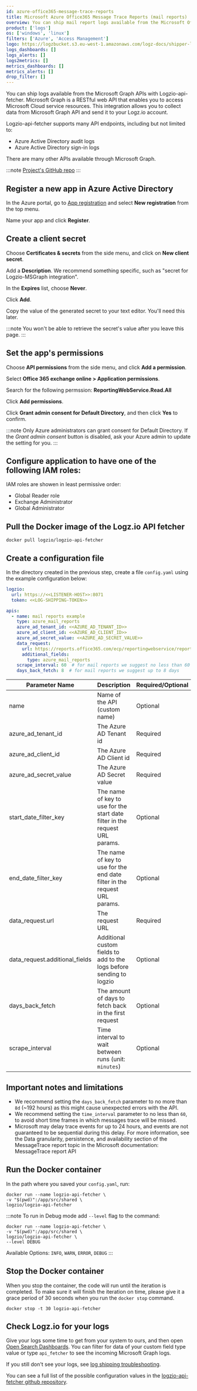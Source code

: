 ```yaml
---
id: azure-office365-message-trace-reports
title: Microsoft Azure Office365 Message Trace Reports (mail reports)
overview: You can ship mail report logs available from the Microsoft Office365 Message Trace API with Logzio-api-fetcher.
product: ['logs']
os: ['windows', 'linux']
filters: ['Azure', 'Access Management']
logo: https://logzbucket.s3.eu-west-1.amazonaws.com/logz-docs/shipper-logos/azure.svg
logs_dashboards: []
logs_alerts: []
logs2metrics: []
metrics_dashboards: []
metrics_alerts: []
drop_filter: []
---
```



You can ship logs available from the Microsoft Graph APIs with Logzio-api-fetcher.
Microsoft Graph is a RESTful web API that enables you to access Microsoft Cloud service resources. This integration allows you to collect data from Microsoft Graph API and send it to your Logz.io account.

Logzio-api-fetcher supports many API endpoints, including but not limited to:

* Azure Active Directory audit logs
* Azure Active Directory sign-in logs

There are many other APIs available through Microsoft Graph.

:::note
[Project's GitHub repo](https://github.com/logzio/logzio-api-fetcher/)
:::
 

## Register a new app in Azure Active Directory

In the Azure portal, go to [App registration](https://portal.azure.com/#blade/Microsoft_AAD_RegisteredApps/ApplicationsListBlade)
and select **New registration** from the top menu.

Name your app and click **Register**.

## Create a client secret

Choose **Certificates & secrets** from the side menu,
and click on **New client secret**.

Add a **Description**.
We recommend something specific, such as "secret for Logzio-MSGraph integration".

In the **Expires** list, choose **Never**.

Click **Add**.

Copy the value of the generated secret to your text editor.
You'll need this later.

:::note
You won't be able to retrieve the secret's value after you leave this page.
:::
 

## Set the app's permissions

Choose **API permissions** from the side menu,
and click **Add a permission**.

Select **Office 365 exchange online > Application permissions**.

Search for the following permssion: **ReportingWebService.Read.All**

Click **Add permissions**.

Click **Grant admin consent for Default Directory**, and then click **Yes** to confirm.

:::note
Only Azure administrators can grant consent for Default Directory. If the _Grant admin consent_ button is disabled, ask your Azure admin to update the setting for you.
:::

## Configure application to have one of the following IAM roles:
IAM roles are showen in least permissive order:
* Global Reader role
* Exchange Administrator
* Global Administrator


## Pull the Docker image of the Logz.io API fetcher

```shell
docker pull logzio/logzio-api-fetcher
```


## Create a configuration file

In the directory created in the previous step, create a file `config.yaml` using the example configuration below:

```yaml
logzio:
  url: https://<<LISTENER-HOST>>:8071
  token: <<LOG-SHIPPING-TOKEN>>

apis:
  - name: mail reports example
    type: azure_mail_reports
    azure_ad_tenant_id: <<AZURE_AD_TENANT_ID>>
    azure_ad_client_id: <<AZURE_AD_CLIENT_ID>>
    azure_ad_secret_value: <<AZURE_AD_SECRET_VALUE>>
    data_request:
      url: https://reports.office365.com/ecp/reportingwebservice/reporting.svc/MessageTrace
      additional_fields:
        type: azure_mail_reports
    scrape_interval: 60  # for mail reports we suggest no less than 60 minutes
    days_back_fetch: 8  # for mail reports we suggest up to 8 days

```

| Parameter Name        | Description                                                                                         | Required/Optional | Default     |
|-----------------------|-----------------------------------------------------------------------------------------------------|-------------------|-------------|
| name                  | Name of the API (custom name)                                                                       | Optional          | `azure api` |
| azure_ad_tenant_id    | The Azure AD Tenant id                                                                              | Required          | -           |
| azure_ad_client_id    | The Azure AD Client id                                                                              | Required          | -           |
| azure_ad_secret_value | The Azure AD Secret value                                                                           | Required          | -           |
| start_date_filter_key          | The name of key to use for the start date filter in the request URL params. | Optional          | `startDate` |
| end_date_filter_key            | The name of key to use for the end date filter in the request URL params.   | Optional          | `EndDate`   |
| data_request.url               | The request URL                                                      | Required          | -                 |
| data_request.additional_fields | Additional custom fields to add to the logs before sending to logzio | Optional          | -                 |
| days_back_fetch       | The amount of days to fetch back in the first request                                               | Optional          | 1 (day)     |
| scrape_interval       | Time interval to wait between runs (unit: `minutes`)                                                | Optional          | 1 (minute)  |

## Important notes and limitations

* We recommend setting the `days_back_fetch` parameter to no more than `8d` (~192 hours) as this might cause unexpected errors with the API.
* We recommend setting the `time_interval` parameter to no less than `60`, to avoid short time frames in which messages trace will be missed.
* Microsoft may delay trace events for up to 24 hours, and events are not guaranteed to be sequential during this delay. For more information, see the Data granularity, persistence, and availability section of the MessageTrace report topic in the Microsoft documentation: MessageTrace report API


## Run the Docker container
In the path where you saved your `config.yaml`, run:

```shell
docker run --name logzio-api-fetcher \
-v "$(pwd)":/app/src/shared \
logzio/logzio-api-fetcher
```

:::note
To run in Debug mode add `--level` flag to the command:
```shell
docker run --name logzio-api-fetcher \
-v "$(pwd)":/app/src/shared \
logzio/logzio-api-fetcher \
--level DEBUG
```
Available Options: `INFO`, `WARN`, `ERROR`, `DEBUG`
:::

## Stop the Docker container

When you stop the container, the code will run until the iteration is completed. To make sure it will finish the iteration on time, please give it a grace period of 30 seconds when you run the `docker stop` command.

```shell
docker stop -t 30 logzio-api-fetcher
```

## Check Logz.io for your logs

Give your logs some time to get from your system to ours,
and then open [Open Search Dashboards](https://app.logz.io/#/dashboard/osd). You can filter for data of your custom field type value or type `api_fetcher` to see the incoming Microsoft Graph logs.

If you still don't see your logs,
see [log shipping troubleshooting](https://docs.logz.io/docs/user-guide/log-management/troubleshooting/log-shipping-troubleshooting/).
 
You can see a full list of the possible configuration values in the [logzio-api-fetcher github repository](https://github.com/logzio/logzio-api-fetcher).
